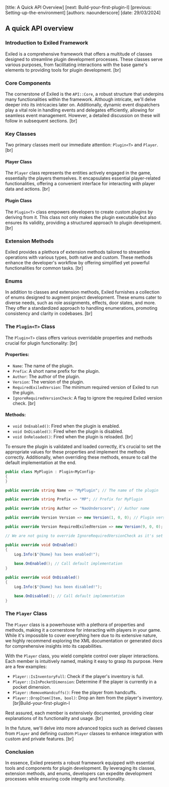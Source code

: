  
[title: A Quick API Overview]
[next: Build-your-first-plugin-I]
[previous: Setting-up-the-environment]
[authors: naounderscore]
[date: 29/03/2024]

## <span class="md-span">A quick</span> API overview


### Introduction to Exiled Framework

Exiled is a comprehensive framework that offers a multitude of classes designed to streamline plugin development processes. These classes serve various purposes, from facilitating interactions with the base game's elements to providing tools for plugin development.
[br]

### Core Components

The cornerstone of Exiled is the `API::Core`, a robust structure that underpins many functionalities within the framework. Although intricate, we'll delve deeper into its intricacies later on. Additionally, dynamic event dispatchers play a vital role in handling events and delegates efficiently, allowing for seamless event management. However, a detailed discussion on these will follow in subsequent sections.
[br]

### Key Classes

Two primary classes merit our immediate attention:
`Plugin<T>` and `Player`.
[br]

#### Player Class

The `Player` class represents the entities actively engaged in the game, essentially the players themselves. It encapsulates essential player-related functionalities, offering a convenient interface for interacting with player data and actions.
[br]

#### Plugin<T> Class

The `Plugin<T>` class empowers developers to create custom plugins by deriving from it. This class not only makes the plugin executable but also ensures its validity, providing a structured approach to plugin development. 
[br]

### Extension Methods

Exiled provides a plethora of extension methods tailored to streamline operations with various types, both native and custom. These methods enhance the developer's workflow by offering simplified yet powerful functionalities for common tasks.
[br]

### Enums

In addition to classes and extension methods, Exiled furnishes a collection of enums designed to augment project development. These enums cater to diverse needs, such as role assignments, effects, door states, and more. They offer a standardized approach to handling enumerations, promoting consistency and clarity in codebases.
[br]

### The `Plugin<T>` Class

The `Plugin<T>` class offers various overridable properties and methods crucial for plugin functionality:
[br]

#### Properties:

- `Name`: The name of the plugin.
- `Prefix`: A short name prefix for the plugin.
- `Author`: The author of the plugin.
- `Version`: The version of the plugin.
- `RequiredExiledVersion`: The minimum required version of Exiled to run the plugin.
- `IgnoreRequiredVersionCheck`: A flag to ignore the required Exiled version check.
[br]

#### Methods:

- `void OnEnabled()`: Fired when the plugin is enabled.
- `void OnDisabled()`: Fired when the plugin is disabled.
- `void OnReloaded()`: Fired when the plugin is reloaded.
[br]

To ensure the plugin is validated and loaded correctly, it's crucial to set the appropriate values for these properties and implement the methods correctly. Additionally, when overriding these methods, ensure to call the default implementation at the end.

```csharp
public class MyPlugin : Plugin<MyConfig>
{
}
```

```csharp
public override string Name => "MyPlugin"; // The name of the plugin

public override string Prefix => "MP"; // Prefix for MyPlugin

public override string Author => "NaoUnderscore"; // Author name

public override Version Version => new Version(1, 0, 0); // Plugin version

public override Version RequiredExiledVersion => new Version(9, 0, 0); // Minimum required Exiled version

// We are not going to override IgnoreRequiredVersionCheck as it's set to false by default
```

```cs
public override void OnEnabled()
{
    Log.Info($"{Name} has been enabled!");
    
    base.OnEnabled(); // Call default implementation
}

public override void OnDisabled()
{
    Log.Info($"{Name} has been disabled!");

    base.OnDisabled(); // Call default implementation
}
```

### The `Player` Class

The `Player` class is a powerhouse with a plethora of properties and methods, making it a cornerstone for interacting with players in your game. While it's impossible to cover everything here due to its extensive nature, we highly recommend exploring the XML documentation or generated docs for comprehensive insights into its capabilities.

With the `Player` class, you wield complete control over player interactions. Each member is intuitively named, making it easy to grasp its purpose. Here are a few examples:

- `Player::IsInventoryFull`: Check if the player's inventory is full.
- `Player::IsInPocketDimension`: Determine if the player is currently in a pocket dimension.
- `Player::RemoveHandcuffs()`: Free the player from handcuffs.
- `Player::DropItem(Item, bool)`: Drop an item from the player's inventory.
[br]Build-your-first-plugin-I

Rest assured, each member is extensively documented, providing clear explanations of its functionality and usage.
[br]

In the future, we'll delve into more advanced topics such as derived classes from `Player` and defining custom `Player` classes to enhance integration with custom and private features.
[br]

### Conclusion

In essence, Exiled presents a robust framework equipped with essential tools and components for plugin development. By leveraging its classes, extension methods, and enums, developers can expedite development processes while ensuring code integrity and functionality.
